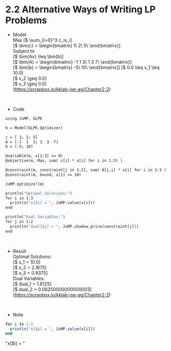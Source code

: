 # 2.2 Alternative Ways of Writing LP Problems

- Model  
Max [$ \sum_{i=0}^3 c_ix_i]  
[$ \bm{c} = \begin{bmatrix} 1\\ 2\\ 5\\ \end{bmatrix}]  
Subject to  
[$ \bm{Ax} \leq \bm{b}]  
[$ \bm{A} = \begin{bmatrix} -1 1 3\\ 1 3 7\\ \end{bmatrix}]  
[$ \bm{b} = \begin{bmatrix} -5\\ 10\\ \end{bmatrix}]
[$ 0.0 \leq x_1 \leq 10.0]  
[$ x_2 \geq 0.0]  
[$ x_3 \geq 0.0]  
(https://scrapbox.io/kklab-ise-ag/Chapter2-2)
<br>

- Code
```julia:2.2
using JuMP, GLPK

m = Model(GLPK.Optimizer)

c = [ 1; 2; 5]
A = [-1  1  3; 1  3 -7]
b = [-5; 10]

@variable(m, x[1:3] >= 0)
@objective(m, Max, sum( c[i] * x[i] for i in 1:3) )

@constraint(m, constraint[j in 1:2], sum( A[j,i] * x[i] for i in 1:3 ) <= b[j] )
@constraint(m, bound, x[1] <= 10)

JuMP.optimize!(m)

println("Optimal Solutions:")
for i in 1:3
  println("x[$i] = ", JuMP.value(x[i]))
end

println("Dual Variables:")
for j in 1:2
  println("dual[$j] = ", JuMP.shadow_price(constraint[j]))
end
```
<br>

- Result  
Optimal Solutions:  
[$ x_1 = 10.0]  
[$ x_2 = 2.1875]  
[$ x_3 = 0.9375]  
Dual Variables:  
[$ dual_1 = 1.8125]  
[$ dual_2 = 0.06250000000000003]  
(https://scrapbox.io/kklab-ise-ag/Chapter2-2)
<br>

- Note  
```julia:2.1_LinearProgrammingPloblems.jl
for i in 1:3
  println("x[$i] = ", JuMP.value(x[i]))
end
```

"x[$i] = "


